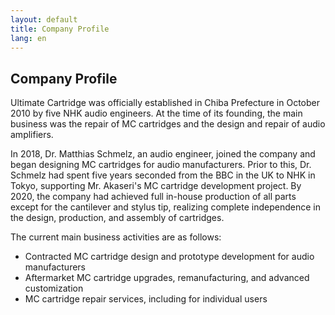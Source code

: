 ```yaml
---
layout: default
title: Company Profile
lang: en
---
```


## Company Profile

Ultimate Cartridge was officially established in Chiba Prefecture in October 2010 by five NHK audio engineers. At the time of its founding, the main business was the repair of MC cartridges and the design and repair of audio amplifiers.

In 2018, Dr. Matthias Schmelz, an audio engineer, joined the company and began designing MC cartridges for audio manufacturers. Prior to this, Dr. Schmelz had spent five years seconded from the BBC in the UK to NHK in Tokyo, supporting Mr. Akaseri's MC cartridge development project. By 2020, the company had achieved full in-house production of all parts except for the cantilever and stylus tip, realizing complete independence in the design, production, and assembly of cartridges.

The current main business activities are as follows:

- Contracted MC cartridge design and prototype development for audio manufacturers  
- Aftermarket MC cartridge upgrades, remanufacturing, and advanced customization  
- MC cartridge repair services, including for individual users

